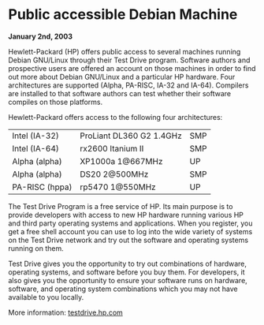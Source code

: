 
Public accessible Debian Machine
================================


**January 2nd, 2003**


Hewlett-Packard (HP) offers public access to several machines running
Debian GNU/Linux through their Test Drive program. Software authors
and prospective users are offered an account on those machines in
order to find out more about Debian GNU/Linux and a particular HP
hardware. Four architectures are supported (Alpha, PA-RISC, IA-32 and
IA-64). Compilers are installed to that software authors can test
whether their software compiles on those platforms.


Hewlett-Packard offers access to the following four architectures:




|  |  |  |
| --- | --- | --- |
| Intel (IA-32)  | ProLiant DL360 G2 1.4GHz | SMP |
| Intel (IA-64)  | rx2600 Itanium II  | SMP |
| Alpha (alpha)  | XP1000a 1@667MHz  |  UP |
| Alpha (alpha)  | DS20 2@500MHz  | SMP |
| PA-RISC (hppa) | rp5470 1@550MHz  |  UP |


The Test Drive Program is a free service of HP. Its main purpose is
to provide developers with access to new HP hardware running various
HP and third party operating systems and applications. When you
register, you get a free shell account you can use to log into the
wide variety of systems on the Test Drive network and try out the
software and operating systems running on them.


Test Drive gives you the opportunity to try out combinations of
hardware, operating systems, and software before you buy them. For
developers, it also gives you the opportunity to ensure your software
runs on hardware, software, and operating system combinations which
you may not have available to you locally.


More information: [testdrive.hp.com](http://www.testdrive.hp.com/)



